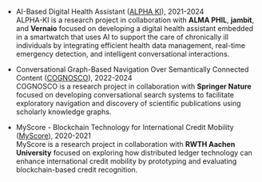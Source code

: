 - AI-Based Digital Health Assistant ([ALPHA KI](https://wwwmatthes.in.tum.de/pages/uysghltybqze/AI-Based-Digital-Health-Assistant-ALPHA-KI)), 2021-2024 <br> 
ALPHA-KI is a research project in collaboration with **ALMA PHIL**, **jambit**, and **Vernaio** focused on developing a digital health assistant embedded in a smartwatch that uses AI to support the care of chronically ill individuals by integrating efficient health data management, real-time emergency detection, and intelligent conversational interactions.

- Conversational Graph-Based Navigation Over Semantically Connected Content ([COGNOSCO](https://wwwmatthes.in.tum.de/pages/1gx3fmk12hop3/Conversational-Graph-Based-Navigation-Over-Semantically-Connected-Content-COGNOSCO)), 2022-2024 <br> 
COGNOSCO is a research project in collaboration with **Springer Nature** focused on developing conversational search systems to facilitate exploratory navigation and discovery of scientific publications using scholarly knowledge graphs.

- MyScore - Blockchain Technology for International Credit Mobility ([MyScore](https://wwwmatthes.in.tum.de/pages/uahwo1es4w1o/MyScore-Blockchain-Technology-for-International-Credit-Mobility)), 2020-2021 <br> 
MyScore is a research project in collaboration with **RWTH Aachen University** focused on exploring how distributed ledger technology can enhance international credit mobility by prototyping and evaluating blockchain-based credit recognition.


